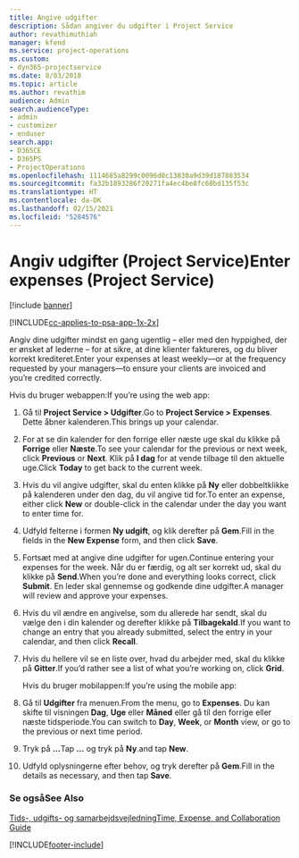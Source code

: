 ```yaml
---
title: Angive udgifter
description: Sådan angiver du udgifter i Project Service
author: revathimuthiah
manager: kfend
ms.service: project-operations
ms.custom:
- dyn365-projectservice
ms.date: 8/03/2018
ms.topic: article
ms.author: revathim
audience: Admin
search.audienceType:
- admin
- customizer
- enduser
search.app:
- D365CE
- D365PS
- ProjectOperations
ms.openlocfilehash: 1114685a8299c0096d0c13830a9d39d187883534
ms.sourcegitcommit: fa32b1893286f20271fa4ec4be8fc68bd135f53c
ms.translationtype: HT
ms.contentlocale: da-DK
ms.lasthandoff: 02/15/2021
ms.locfileid: "5284576"
---
```

# <a name="enter-expenses-project-service"></a><span data-ttu-id="0d2dc-103">Angiv udgifter (Project Service)</span><span class="sxs-lookup"><span data-stu-id="0d2dc-103">Enter expenses (Project Service)</span></span>

[!include [banner](../includes/psa-now-project-operations.md)]

[!INCLUDE[cc-applies-to-psa-app-1x-2x](../includes/cc-applies-to-psa-app-1x-2x.md)]

<span data-ttu-id="0d2dc-104">Angiv dine udgifter mindst en gang ugentlig – eller med den hyppighed, der er ønsket af lederne – for at sikre, at dine klienter faktureres, og du bliver korrekt krediteret.</span><span class="sxs-lookup"><span data-stu-id="0d2dc-104">Enter your expenses at least weekly—or at the frequency requested by your managers—to ensure your clients are invoiced and you’re credited correctly.</span></span>  
  
 <span data-ttu-id="0d2dc-105">Hvis du bruger webappen:</span><span class="sxs-lookup"><span data-stu-id="0d2dc-105">If you’re using the web app:</span></span>  
  
1. <span data-ttu-id="0d2dc-106">Gå til **Project Service > Udgifter**.</span><span class="sxs-lookup"><span data-stu-id="0d2dc-106">Go to **Project Service > Expenses**.</span></span> <span data-ttu-id="0d2dc-107">Dette åbner kalenderen.</span><span class="sxs-lookup"><span data-stu-id="0d2dc-107">This brings up your calendar.</span></span>  
  
2. <span data-ttu-id="0d2dc-108">For at se din kalender for den forrige eller næste uge skal du klikke på **Forrige** eller **Næste**.</span><span class="sxs-lookup"><span data-stu-id="0d2dc-108">To see your calendar for the previous or next week, click **Previous** or **Next**.</span></span> <span data-ttu-id="0d2dc-109">Klik på **I dag** for at vende tilbage til den aktuelle uge.</span><span class="sxs-lookup"><span data-stu-id="0d2dc-109">Click **Today** to get back to the current week.</span></span>  
  
3. <span data-ttu-id="0d2dc-110">Hvis du vil angive udgifter, skal du enten klikke på **Ny** eller dobbeltklikke på kalenderen under den dag, du vil angive tid for.</span><span class="sxs-lookup"><span data-stu-id="0d2dc-110">To enter an expense, either click **New** or double-click in the calendar under the day you want to enter time for.</span></span>  
  
4. <span data-ttu-id="0d2dc-111">Udfyld felterne i formen **Ny udgift**, og klik derefter på **Gem**.</span><span class="sxs-lookup"><span data-stu-id="0d2dc-111">Fill in the fields in the **New Expense** form, and then click **Save**.</span></span>  
  
5. <span data-ttu-id="0d2dc-112">Fortsæt med at angive dine udgifter for ugen.</span><span class="sxs-lookup"><span data-stu-id="0d2dc-112">Continue entering your expenses for the week.</span></span> <span data-ttu-id="0d2dc-113">Når du er færdig, og alt ser korrekt ud, skal du klikke på **Send**.</span><span class="sxs-lookup"><span data-stu-id="0d2dc-113">When you’re done and everything looks correct, click **Submit**.</span></span> <span data-ttu-id="0d2dc-114">En leder skal gennemse og godkende dine udgifter.</span><span class="sxs-lookup"><span data-stu-id="0d2dc-114">A manager will review and approve your expenses.</span></span>  
  
6. <span data-ttu-id="0d2dc-115">Hvis du vil ændre en angivelse, som du allerede har sendt, skal du vælge den i din kalender og derefter klikke på **Tilbagekald**.</span><span class="sxs-lookup"><span data-stu-id="0d2dc-115">If you want to change an entry that you already submitted, select the entry in your calendar, and then click **Recall**.</span></span>  
  
7. <span data-ttu-id="0d2dc-116">Hvis du hellere vil se en liste over, hvad du arbejder med, skal du klikke på **Gitter**.</span><span class="sxs-lookup"><span data-stu-id="0d2dc-116">If you’d rather see a list of what you’re working on, click **Grid**.</span></span>  
  
   <span data-ttu-id="0d2dc-117">Hvis du bruger mobilappen:</span><span class="sxs-lookup"><span data-stu-id="0d2dc-117">If you’re using the mobile app:</span></span>  
  
8. <span data-ttu-id="0d2dc-118">Gå til **Udgifter** fra menuen.</span><span class="sxs-lookup"><span data-stu-id="0d2dc-118">From the menu, go to **Expenses**.</span></span>     <span data-ttu-id="0d2dc-119">Du kan skifte til visningen **Dag**, **Uge** eller **Måned** eller gå til den forrige eller næste tidsperiode.</span><span class="sxs-lookup"><span data-stu-id="0d2dc-119">You can switch to **Day**, **Week**, or **Month** view, or go to the previous or next time period.</span></span>  
  
9. <span data-ttu-id="0d2dc-120">Tryk på **…**</span><span class="sxs-lookup"><span data-stu-id="0d2dc-120">Tap **…**</span></span> <span data-ttu-id="0d2dc-121">og tryk på **Ny**.</span><span class="sxs-lookup"><span data-stu-id="0d2dc-121">and tap **New**.</span></span>  
  
10. <span data-ttu-id="0d2dc-122">Udfyld oplysningerne efter behov, og tryk derefter på **Gem**.</span><span class="sxs-lookup"><span data-stu-id="0d2dc-122">Fill in the details as necessary, and then tap **Save**.</span></span>  
  
### <a name="see-also"></a><span data-ttu-id="0d2dc-123">Se også</span><span class="sxs-lookup"><span data-stu-id="0d2dc-123">See Also</span></span>  
 [<span data-ttu-id="0d2dc-124">Tids-, udgifts- og samarbejdsvejledning</span><span class="sxs-lookup"><span data-stu-id="0d2dc-124">Time, Expense, and Collaboration Guide</span></span>](../psa/time-expense-collaboration-guide.md)


[!INCLUDE[footer-include](../includes/footer-banner.md)]